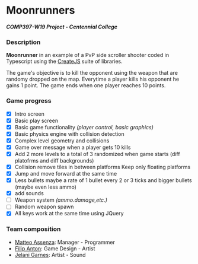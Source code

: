 # Moonrunners

***COMP397-W19 Project - Centennial College***

### Description

**Moonrunner** in an example of a PvP side scroller shooter coded in Typescript using the [CreateJS](https://www.createjs.com/) suite of libraries.

The game's objective is to kill the opponent using the weapon that are randomy dropped on the map. Everytime a player kills his opponent he gains 1 point. 
The game ends when one player reaches 10 points.

### Game progress
- [x] Intro screen
- [x] Basic play screen
- [x] Basic game functionality *(player control, basic graphics)*
- [x] Basic physics engine with collision detection
- [x] Complex level geometry and collisions
- [x] Game over message when a player gets 10 kills
- [x] Add 2 more levels to a total of 3 randomized when game starts (diff platofrms and diff backgrounds)
- [X] Collision remove tiles in between platforms Keep only floating platforms
- [X] Jump and move forward at the same time
- [X] Less bullets maybe a rate of 1 bullet every 2 or 3 ticks and bigger bullets (maybe even less ammo)
- [X] add sounds
- [ ] Weapon system *(ammo.damage,etc.)*
- [ ] Random weapon spawn
- [X] All keys work at the same time using JQuery

### Team composition
* [Matteo Assenza](https://github.com/assematt): Manager - Programmer
* [Filip Anton](https://github.com/CarlGustavAlbertDwarfsteinYung): Game Design - Artist
* [Jelani Garnes](https://github.com/Jelanigarnes): Artist - Sound

